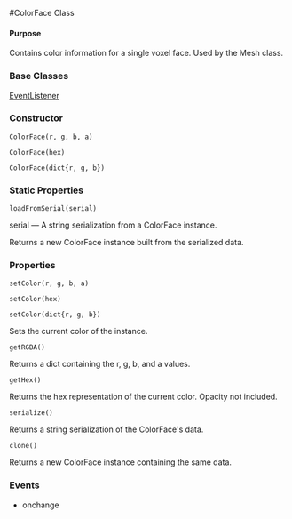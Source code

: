 #ColorFace Class

#### Purpose ####

Contains color information for a single voxel face. Used by the Mesh class.


### Base Classes ###

[EventListener](../Interfaces/EventListener.md)


### Constructor ###

`ColorFace(r, g, b, a)`

`ColorFace(hex)`

`ColorFace(dict{r, g, b})`


### Static Properties ###

`loadFromSerial(serial)`

serial — A string serialization from a ColorFace instance.

Returns a new ColorFace instance built from the serialized data.


### Properties ###

`setColor(r, g, b, a)`

`setColor(hex)`

`setColor(dict{r, g, b})`

Sets the current color of the instance.

`getRGBA()`

Returns a dict containing the r, g, b, and a values.

`getHex()`

Returns the hex representation of the current color. Opacity not included.

`serialize()`

Returns a string serialization of the ColorFace's data.

`clone()`

Returns a new ColorFace instance containing the same data. 


### Events ###

* onchange